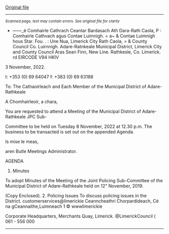 [Original file](https://www.limerick.ie/sites/default/files/media/documents/2022-11/00%20Agenda%208th%20November%202022%20JPC.pdf)

---
*<small>Scanned page, text may contain errors. See original file for clarity</small>*  
- ——_é Comhairle Cathrach Ceantar Bardasach Ath Dara-Rath Caola,
P : Comhairle Cathvach agus Contae Luimnigh.
= a~ & Contae Luimnigh hous Star. Fou.
. : Une Nua,
Limerick City Rath Caola,
= & County Council Co. Luirnnigh.
Adare-Ratnkeale Municipal District,
Limerick City and County Council
Aras Sean Finn,
New Line.
Rathkesle,
Co. Limerick.
rd EIRCODE V94 HKIV

3 November, 2022.

t: +353 (0) 69 64047
f: +383 (0) 69 63188

To: The Cathaoirleach and Each Member of the Municipal District of Adare-Rathkeale

A Chomhairleoir, a chara,

You are requested to attend a Meeting of the Municipal District of Adare-Rathkeale JPC Sub-

Committee to be held on Tuesday 8 November, 2022 at 12.30 p.m. The business to be
transacted is set out on the appended Agenda.

Is mise le meas,

aren Butle
Meetings Administrator.

AGENDA
1. Minutes

To adopt Minutes of the Meeting of the Joint Policing Sub-Committee of the Municipal
District of Adare-Rathkeale held on 12" November, 2019.

(Copy Enclosed).
2. Policing Issues
To discuss policing issues in the District.
customerservices@limerickie
Ceanncheathri Chorpardideach, Cé na gCeannaithe,Luimneach 1 © wwwlimerickie

Corporate Headquarters, Merchants Quay, Limerick. @LimerickCouncil
( 061 - 556 000


---
